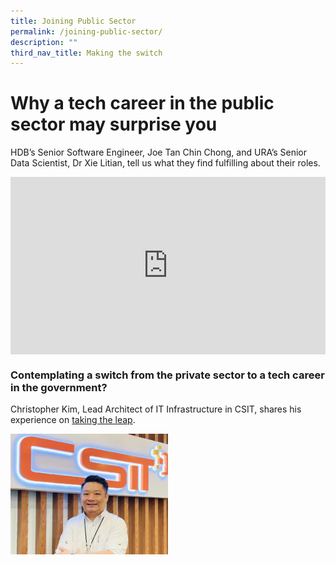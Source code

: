 ```yaml
---
title: Joining Public Sector
permalink: /joining-public-sector/
description: ""
third_nav_title: Making the switch
---
```

# Why a tech career in the public sector may surprise you

HDB’s Senior Software Engineer, Joe Tan Chin Chong, and URA’s Senior Data Scientist, Dr Xie Litian, tell us what they find fulfilling about their roles.

<div style="max-width: 1280px">
    <div
        style="
            height: 0;
            overflow: hidden;
            position: relative;
            padding-bottom: 56.25%;
        "
    >
        <iframe
            src="https://www.youtube.com/embed/J5umx14l6JQ"
            height="720"
            width="1280"
            frameborder="0"
            title="YouTube video player"
            allow="accelerometer; autoplay; clipboard-write; encrypted-media; gyroscope; picture-in-picture"
            style="
                top: 0;
                left: 0;
                right: 0;
                bottom: 0;
                height: 100%;
                border: none;
                max-width: 100%;
                position: absolute;
            "
        ></iframe>
    </div>
</div>


### Contemplating a switch from the private sector to a tech career in the government?

Christopher Kim, Lead Architect of IT Infrastructure in CSIT, shares his experience on [taking the leap](/making-the-switch-from-private-sector-christopher-kim).

<div style="width:50%"> <img src="/images/People/christopher-kim-l.jpeg"></div>